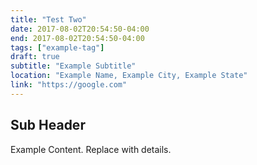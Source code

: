 ```yaml
---
title: "Test Two"
date: 2017-08-02T20:54:50-04:00
end: 2017-08-02T20:54:50-04:00
tags: ["example-tag"]
draft: true
subtitle: "Example Subtitle"
location: "Example Name, Example City, Example State"
link: "https://google.com"
---
```


<!--more-->

## Sub Header

Example Content. Replace with details.
